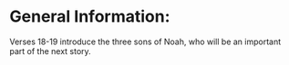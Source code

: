 # General Information:

Verses 18-19 introduce the three sons of Noah, who will be an important part of the next story.